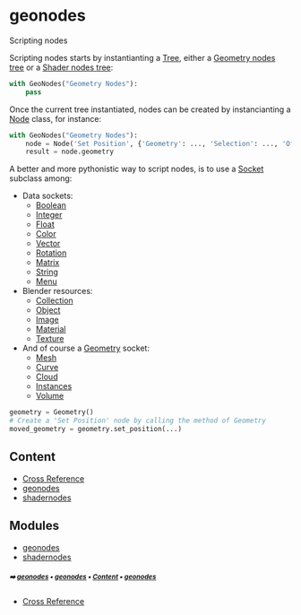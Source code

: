 # geonodes

Scripting nodes


Scripting nodes starts by instantianting a [Tree](geono-tree.md#tree), either a [Geometry nodes tree](geono-geono-geonodes.md#geonodes) or
a [Shader nodes tree](shade-shade1-shadernodes.md#shadernodes):

``` python
with GeoNodes("Geometry Nodes"):
    pass
```

Once the current tree instantiated, nodes can be created by instancianting a [Node](geono-node.md#node) class, for instance:

``` python
with GeoNodes("Geometry Nodes"):
    node = Node('Set Position', {'Geometry': ..., 'Selection': ..., 'Offset': ...})
    result = node.geometry
```

A better and more pythonistic way to script nodes, is to use a [Socket](geono-socket.md#socket) subclass among:

- Data sockets:
  - [Boolean](geono-boolean.md#boolean)
  - [Integer](geono-integer.md#integer)
  - [Float](geono-float.md#float)
  - [Color](geono-color.md#color)
  - [Vector](geono-vector.md#vector)
  - [Rotation](geono-rotation.md#rotation)
  - [Matrix](geono-matrix.md#matrix)
  - [String](geono-string.md#string)
  - [Menu](geono-menu.md#menu)
- Blender resources:
  - [Collection](geono-collection.md#collection)
  - [Object](geono-object.md#object)
  - [Image](geono-image.md#image)
  - [Material](geono-material.md#material)
  - [Texture](geono-texture.md#texture)
- And of course a [Geometry](geono-geometry.md#geometry) socket:
  - [Mesh](geono-mesh.md#mesh)
  - [Curve](geono-curve.md#curve)
  - [Cloud](geono-cloud.md#cloud)
  - [Instances](geono-instances.md#instances)
  - [Volume](geono-volume.md#volume)

``` python
geometry = Geometry()
# Create a 'Set Position' node by calling the method of Geometry
moved_geometry = geometry.set_position(...)
```

## Content

- [Cross Reference](cross_reference.md#cross_reference)
- [geonodes](geono---geonodes.md#geonodes)
- [shadernodes](shade---shadernodes.md#shadernodes)

## Modules



- [geonodes](geono---geonodes.md#geonodes)
- [shadernodes](shade---shadernodes.md#shadernodes)

##### <sub>:arrow_right: [geonodes](index.md#geonodes) :black_small_square: [geonodes](index.md#geonodes) :black_small_square: [Content](index.md#content) :black_small_square: [geonodes](index.md#geonodes)</sub>

- [Cross Reference](cross_reference.md#cross_reference)